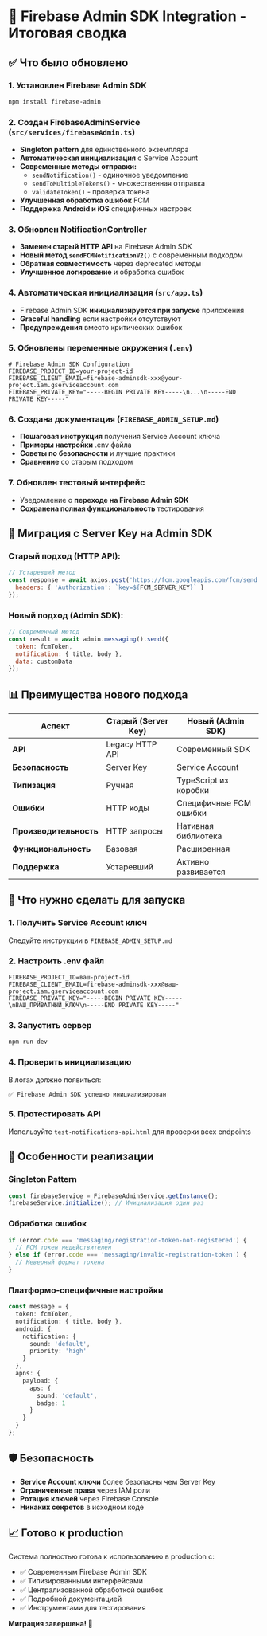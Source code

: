 # 🚀 Firebase Admin SDK Integration - Итоговая сводка

## ✅ Что было обновлено

### 1. **Установлен Firebase Admin SDK**
```bash
npm install firebase-admin
```

### 2. **Создан FirebaseAdminService** (`src/services/firebaseAdmin.ts`)
- **Singleton pattern** для единственного экземпляра
- **Автоматическая инициализация** с Service Account
- **Современные методы отправки:**
  - `sendNotification()` - одиночное уведомление
  - `sendToMultipleTokens()` - множественная отправка
  - `validateToken()` - проверка токена
- **Улучшенная обработка ошибок** FCM
- **Поддержка Android и iOS** специфичных настроек

### 3. **Обновлен NotificationController**
- **Заменен старый HTTP API** на Firebase Admin SDK
- **Новый метод `sendFCMNotificationV2()`** с современным подходом
- **Обратная совместимость** через deprecated методы
- **Улучшенное логирование** и обработка ошибок

### 4. **Автоматическая инициализация** (`src/app.ts`)
- Firebase Admin SDK **инициализируется при запуске** приложения
- **Graceful handling** если настройки отсутствуют
- **Предупреждения** вместо критических ошибок

### 5. **Обновлены переменные окружения** (`.env`)
```env
# Firebase Admin SDK Configuration
FIREBASE_PROJECT_ID=your-project-id
FIREBASE_CLIENT_EMAIL=firebase-adminsdk-xxx@your-project.iam.gserviceaccount.com
FIREBASE_PRIVATE_KEY="-----BEGIN PRIVATE KEY-----\n...\n-----END PRIVATE KEY-----"
```

### 6. **Создана документация** (`FIREBASE_ADMIN_SETUP.md`)
- **Пошаговая инструкция** получения Service Account ключа
- **Примеры настройки** .env файла
- **Советы по безопасности** и лучшие практики
- **Сравнение** со старым подходом

### 7. **Обновлен тестовый интерфейс**
- Уведомление о **переходе на Firebase Admin SDK**
- **Сохранена полная функциональность** тестирования

## 🔄 Миграция с Server Key на Admin SDK

### Старый подход (HTTP API):
```javascript
// Устаревший метод
const response = await axios.post('https://fcm.googleapis.com/fcm/send', payload, {
  headers: { 'Authorization': `key=${FCM_SERVER_KEY}` }
});
```

### Новый подход (Admin SDK):
```javascript
// Современный метод
const result = await admin.messaging().send({
  token: fcmToken,
  notification: { title, body },
  data: customData
});
```

## 📊 Преимущества нового подхода

| Аспект | Старый (Server Key) | Новый (Admin SDK) |
|--------|---------------------|-------------------|
| **API** | Legacy HTTP API | Современный SDK |
| **Безопасность** | Server Key | Service Account |
| **Типизация** | Ручная | TypeScript из коробки |
| **Ошибки** | HTTP коды | Специфичные FCM ошибки |
| **Производительность** | HTTP запросы | Нативная библиотека |
| **Функциональность** | Базовая | Расширенная |
| **Поддержка** | Устаревший | Активно развивается |

## 🎯 Что нужно сделать для запуска

### 1. Получить Service Account ключ
Следуйте инструкции в `FIREBASE_ADMIN_SETUP.md`

### 2. Настроить .env файл
```env
FIREBASE_PROJECT_ID=ваш-project-id
FIREBASE_CLIENT_EMAIL=firebase-adminsdk-xxx@ваш-project.iam.gserviceaccount.com
FIREBASE_PRIVATE_KEY="-----BEGIN PRIVATE KEY-----\nВАШ_ПРИВАТНЫЙ_КЛЮЧ\n-----END PRIVATE KEY-----"
```

### 3. Запустить сервер
```bash
npm run dev
```

### 4. Проверить инициализацию
В логах должно появиться:
```
✅ Firebase Admin SDK успешно инициализирован
```

### 5. Протестировать API
Используйте `test-notifications-api.html` для проверки всех endpoints

## 🔧 Особенности реализации

### Singleton Pattern
```typescript
const firebaseService = FirebaseAdminService.getInstance();
firebaseService.initialize(); // Инициализация один раз
```

### Обработка ошибок
```typescript
if (error.code === 'messaging/registration-token-not-registered') {
  // FCM токен недействителен
} else if (error.code === 'messaging/invalid-registration-token') {
  // Неверный формат токена
}
```

### Платформо-специфичные настройки
```typescript
const message = {
  token: fcmToken,
  notification: { title, body },
  android: {
    notification: {
      sound: 'default',
      priority: 'high'
    }
  },
  apns: {
    payload: {
      aps: {
        sound: 'default',
        badge: 1
      }
    }
  }
};
```

## 🛡️ Безопасность

- **Service Account ключи** более безопасны чем Server Key
- **Ограниченные права** через IAM роли
- **Ротация ключей** через Firebase Console
- **Никаких секретов** в исходном коде

## 📈 Готово к production

Система полностью готова к использованию в production с:
- ✅ Современным Firebase Admin SDK
- ✅ Типизированными интерфейсами
- ✅ Централизованной обработкой ошибок
- ✅ Подробной документацией
- ✅ Инструментами для тестирования

**Миграция завершена! 🎉**
